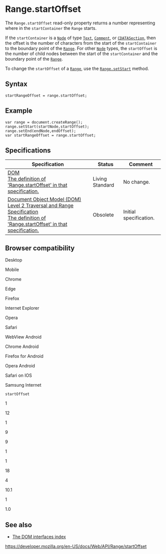 Range.startOffset
=================

The `Range.startOffset` read-only property returns a number representing where in the `startContainer` the `Range` starts.

If the `startContainer` is a [`Node`](../node) of type [`Text`](../text), [`Comment`](../comment), or [`CDATASection`](../cdatasection), then the offset is the number of characters from the start of the `startContainer` to the boundary point of the [`Range`](../range). For other [`Node`](../node) types, the `startOffset` is the number of child nodes between the start of the `startContainer` and the boundary point of the [`Range`](../range).

To change the `startOffset` of a [`Range`](../range), use the [`Range.setStart`](setstart) method.

Syntax
------

    startRangeOffset = range.startOffset;

Example
-------

    var range = document.createRange();
    range.setStart(startNode,startOffset);
    range.setEnd(endNode,endOffset);
    var startRangeOffset = range.startOffset;

Specifications
--------------

<table><thead><tr class="header"><th>Specification</th><th>Status</th><th>Comment</th></tr></thead><tbody><tr class="odd"><td><a href="https://dom.spec.whatwg.org/#dom-range-startoffset">DOM<br />
<span class="small">The definition of 'Range.startOffset' in that specification.</span></a></td><td><span class="spec-living">Living Standard</span></td><td>No change.</td></tr><tr class="even"><td><a href="https://www.w3.org/TR/DOM-Level-2-Traversal-Range/ranges.html#Level-2-Range-attr-startOffset">Document Object Model (DOM) Level 2 Traversal and Range Specification<br />
<span class="small">The definition of 'Range.startOffset' in that specification.</span></a></td><td><span class="spec-obsolete">Obsolete</span></td><td>Initial specification.</td></tr></tbody></table>

Browser compatibility
---------------------

Desktop

Mobile

Chrome

Edge

Firefox

Internet Explorer

Opera

Safari

WebView Android

Chrome Android

Firefox for Android

Opera Android

Safari on IOS

Samsung Internet

`startOffset`

1

12

1

9

9

1

1

18

4

10.1

1

1.0

See also
--------

-   [The DOM interfaces index](../document_object_model)

<a href="https://developer.mozilla.org/en-US/docs/Web/API/Range/startOffset" class="_attribution-link">https://developer.mozilla.org/en-US/docs/Web/API/Range/startOffset</a>
